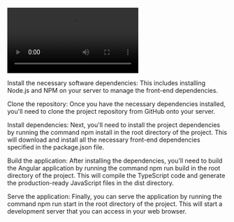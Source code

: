 <video src="https://youtu.be/EcXIATK3r4s"></video>

Install the necessary software dependencies: This includes installing Node.js and NPM on your server to manage the front-end dependencies.

Clone the repository: Once you have the necessary dependencies installed, you'll need to clone the project repository from GitHub onto your server.

Install dependencies: Next, you'll need to install the project dependencies by running the command npm install in the root directory of the project. This will download and install all the necessary front-end dependencies specified in the package.json file.

Build the application: After installing the dependencies, you'll need to build the Angular application by running the command npm run build in the root directory of the project. This will compile the TypeScript code and generate the production-ready JavaScript files in the dist directory.

Serve the application: Finally, you can serve the application by running the command npm run start in the root directory of the project. This will start a development server that you can access in your web browser.
